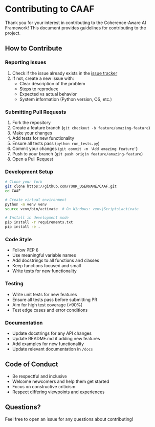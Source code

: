 # Contributing to CAAF

Thank you for your interest in contributing to the Coherence-Aware AI Framework! This document provides guidelines for contributing to the project.

## How to Contribute

### Reporting Issues

1. Check if the issue already exists in the [issue tracker](https://github.com/GreatPyreneseDad/CAAF/issues)
2. If not, create a new issue with:
   - Clear description of the problem
   - Steps to reproduce
   - Expected vs actual behavior
   - System information (Python version, OS, etc.)

### Submitting Pull Requests

1. Fork the repository
2. Create a feature branch (`git checkout -b feature/amazing-feature`)
3. Make your changes
4. Add tests for new functionality
5. Ensure all tests pass (`python run_tests.py`)
6. Commit your changes (`git commit -m 'Add amazing feature'`)
7. Push to your branch (`git push origin feature/amazing-feature`)
8. Open a Pull Request

### Development Setup

```bash
# Clone your fork
git clone https://github.com/YOUR_USERNAME/CAAF.git
cd CAAF

# Create virtual environment
python -m venv venv
source venv/bin/activate  # On Windows: venv\Scripts\activate

# Install in development mode
pip install -r requirements.txt
pip install -e .
```

### Code Style

- Follow PEP 8
- Use meaningful variable names
- Add docstrings to all functions and classes
- Keep functions focused and small
- Write tests for new functionality

### Testing

- Write unit tests for new features
- Ensure all tests pass before submitting PR
- Aim for high test coverage (>90%)
- Test edge cases and error conditions

### Documentation

- Update docstrings for any API changes
- Update README.md if adding new features
- Add examples for new functionality
- Update relevant documentation in `/docs`

## Code of Conduct

- Be respectful and inclusive
- Welcome newcomers and help them get started
- Focus on constructive criticism
- Respect differing viewpoints and experiences

## Questions?

Feel free to open an issue for any questions about contributing!